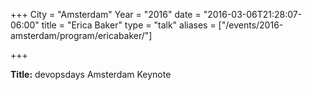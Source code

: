 +++
City = "Amsterdam"
Year = "2016"
date = "2016-03-06T21:28:07-06:00"
title = "Erica Baker"
type = "talk"
aliases = ["/events/2016-amsterdam/program/ericabaker/"]

+++

<div class="span-15  ">
  <div class="span-15  last ">
  <p><strong>Title:</strong>
  devopsdays Amsterdam Keynote
</p>

<!-- <p><strong>Description:</strong></p>

<p>To be Provided</p>

<p></p>
-->



  </div>
</div>

